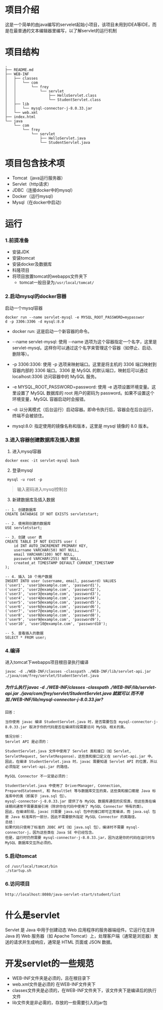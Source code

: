 # 项目介绍
这是一个简单的由java编写的servelet起始小项目，该项目未用到IDEA等IDE，而是在最普通的文本编辑器里编写，以了解servlet的运行机制


# 项目结构
```
.
├── README.md
├── WEB-INF
│   ├── classes
│   │   └── com
│   │       └── frey
│   │           └── servlet
│   │               ├── HelloServlet.class
│   │               └── StudentServlet.class
│   ├── lib
│   │   └── mysql-connector-j-8.0.33.jar
│   └── web.xml
├── index.html
└── java
    └── com
        └── frey
            └── servlet
                ├── HelloServlet.java
                └── StudentServlet.java
```
# 项目包含技术项

* Tomcat（java运行服务器）
* Servlet（http请求）
* JDBC（连接docker中的mysql）
* Docker（运行mysql）
* Mysql（在docker中启动）


# 运行
### 1.前提准备
* 安装JDK
* 安装tomcat
* 安装docker及数据库
* 科隆项目
* 将项目放置tomcat的webapps文件夹下
    * tomcat一般目录为```/usr/local/tomcat/```

### 2.启动mysql的docker容器
启动一个mysql容器
```
docker run --name servlet-mysql -e MYSQL_ROOT_PASSWORD=mypasswor
d -p 3306:3306 -d mysql:8.0
```
* docker run: 这是启动一个新容器的命令。

* --name servlet-mysql: 使用 --name 选项为这个容器指定一个名字，这里是 servlet-mysql。这样你可以通过这个名字来管理这个容器（如停止、启动、删除等）。

* -p 3306:3306: 使用 -p 选项来映射端口。这里是将主机的 3306 端口映射到容器内部的 3306 端口。3306 是 MySQL 的默认端口，映射后可以通过 localhost:3306 访问容器中的 MySQL 服务。

* -e MYSQL_ROOT_PASSWORD=password: 使用 -e 选项设置环境变量。这里设置了 MySQL 数据库的 root 用户的密码为 password。如果不设置这个环境变量，MySQL 容器启动时会报错。

* -d: 以分离模式（后台运行）启动容器。即命令执行后，容器会在后台运行，终端不会被锁住。

* mysql:8.0: 指定使用的镜像名称和版本，这里是 mysql 镜像的 8.0 版本。

### 3.进入容器创建数据库及插入数据
1. 进入mysql容器
```
docker exec -it servlet-mysql bash
```
2. 登录mysql
```
 mysql -u root -p
```
 > 输入密码进入mysql控制台

3. 新建数据库及插入数据
```
-- 1. 创建数据库
CREATE DATABASE IF NOT EXISTS servletstart;

-- 2. 使用刚创建的数据库
USE servletstart;

-- 3. 创建 user 表
CREATE TABLE IF NOT EXISTS user (
    id INT AUTO_INCREMENT PRIMARY KEY,
    username VARCHAR(50) NOT NULL,
    email VARCHAR(100) NOT NULL,
    password VARCHAR(255) NOT NULL,
    created_at TIMESTAMP DEFAULT CURRENT_TIMESTAMP
);

-- 4. 插入 10 个用户数据
INSERT INTO user (username, email, password) VALUES 
('user1', 'user1@example.com', 'password1'),
('user2', 'user2@example.com', 'password2'),
('user3', 'user3@example.com', 'password3'),
('user4', 'user4@example.com', 'password4'),
('user5', 'user5@example.com', 'password5'),
('user6', 'user6@example.com', 'password6'),
('user7', 'user7@example.com', 'password7'),
('user8', 'user8@example.com', 'password8'),
('user9', 'user9@example.com', 'password9'),
('user10', 'user10@example.com', 'password10');

-- 5. 查看插入的数据
SELECT * FROM user;

```

### 4.编译
进入tomcat下webapps项目根目录执行编译
```
javac -d ./WEB-INF/classes -classpath ./WEB-INF/lib/servlet-api.jar ./java/com/frey/servlet/StudentServlet.java
```

##### 为什么执行 javac -d ./WEB-INF/classes -classpath ./WEB-INF/lib/servlet-api.jar ./java/com/frey/servlet/StudentServlet.java 就就可以 而不用加./WEB-INF/lib/mysql-connector-j-8.0.33.jar?
```
回答：

当你使用 javac 编译 StudentServlet.java 时，是否需要包含 mysql-connector-j-8.0.33.jar 取决于你的代码是否在编译阶段需要访问 MySQL 相关的类。

情况分析：
Servlet API 是必须的：

StudentServlet.java 文件中使用了 Servlet 类和接口（如 Servlet, ServletRequest, ServletResponse），这些类和接口定义在 servlet-api.jar 中。
因此，在编译 StudentServlet.java 时，javac 需要知道 Servlet API 的位置，所以必须指定 servlet-api.jar 的路径。

MySQL Connector 不一定是必须的：

StudentServlet.java 中使用了 DriverManager, Connection, PreparedStatement, 和 ResultSet 等与数据库交互的类，这些类和接口都是 Java 标准库中的类（即属于 java.sql 包）。
mysql-connector-j-8.0.33.jar 提供了与 MySQL 数据库通信的实现类，但这些类在编译期间通常不需要直接引用（除非你在代码中使用了 MySQL Connector 特有的类）。
因此，在编译阶段，javac 只需要 java.sql 包中的接口即可正常编译，而 java.sql 包是 Java 标准库的一部分，因此不需要额外指定 MySQL Connector 的类路径。
总结：
如果代码只使用了标准的 JDBC API（如 java.sql 包），编译时不需要 mysql-connector-j，因为这些类在 Java SE 中已经包含。
但是，运行时仍然需要 mysql-connector-j-8.0.33.jar，因为这是你的代码在运行时与 MySQL 数据库交互所必须的。
```

### 5.启动tomcat
```
cd /usr/local/tomcat/bin
./startup.sh
```

### 6.访问项目
```
http://localhost:8080/java-servlet-start/student/list
```
# 什么是servlet
Servlet 是 Java 中用于创建动态 Web 应用程序的服务器端组件。它运行在支持 Java 的 Web 服务器（如 Apache Tomcat）上，处理客户端（通常是浏览器）发送的请求并生成响应，通常是 HTML 页面或 JSON 数据。

# 开发servlet的一些规范
* WEB-INF文件夹是必须的，且在根目录下
* web.xml文件是必须的 在WEB-INF文件夹下
* classes文件夹是必须的，在WEB-INF文件夹下，该文件夹下是编译后的执行文件
* lib文件夹是非必需的，存放的一些需要引入的jar包


